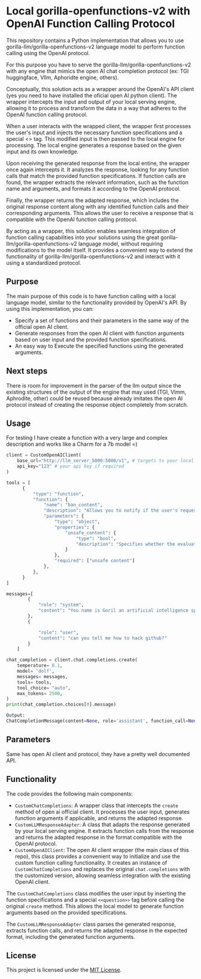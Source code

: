 # Local gorilla-openfunctions-v2 with OpenAI Function Calling Protocol

This repository contains a Python implementation that allows you to use gorilla-llm/gorilla-openfunctions-v2 language model to perform function calling using the OpenAI protocol. 

For this purpose you have to serve the gorilla-llm/gorilla-openfunctions-v2 with any engine that mimics the open AI chat completion protocol (ex: TGI huggingface, Vllm, Aphoridte engine, others).

Conceptually, this solution acts as a wrapper around the OpenAI's API client (yes you need to have installed the oficial open AI python client). The wrapper intercepts the input and output of your local serving engine, allowing it to process and transform the data in a way that adheres to the OpenAI function calling protocol.

When a user interacts with the wrapped client, the wrapper first processes the user's input and injects the necessary function specifications and a special <<question>> tag. This modified input is then passed to the local engine for processing. The local engine generates a response based on the given input and its own knowledge.

Upon receiving the generated response from the local entine, the wrapper once again intercepts it. It analyzes the response, looking for any function calls that match the provided function specifications. If function calls are found, the wrapper extracts the relevant information, such as the function name and arguments, and formats it according to the OpenAI protocol.

Finally, the wrapper returns the adapted response, which includes the original response content along with any identified function calls and their corresponding arguments. This allows the user to receive a response that is compatible with the OpenAI function calling protocol.

By acting as a wrapper, this solution enables seamless integration of function calling capabilities into your solutions using the great gorilla-llm/gorilla-openfunctions-v2 language model, without requiring modifications to the model itself. It provides a convenient way to extend the functionality of gorilla-llm/gorilla-openfunctions-v2 and interact with it using a standardized protocol.

## Purpose

The main purpose of this code is to have function calling with a local language model, similar to the functionality provided by OpenAI's API. By using this implementation, you can:

- Specify a set of functions and their parameters in the same way of the official open AI client.
- Generate responses from the open AI client with function arguments based on user input and the provided function specifications.
- An easy way to Execute the specified functions using the generated arguments.

## Next steps

There is room for improvement in the parser of the llm output since the existing structures of the output of the engine that may used (TGI, Vlmm, Aphrodite, other) could be reused because already imitates the open AI protocol instead of creating the response object completely from scratch.

## Usage

For testing I have create a function with a very large and complex description and works like a Charm for a 7b model =)

```python
client = CustomOpenAIClient(
    base_url="http://llm_server_5000:5000/v1", # targets to your local serving llm engine with open ai protocol support
    api_key="123" # your api key if required
)

tools = [
      {
          "type": "function",
          "function": {
              "name": "ban_content",
              "description": "Allows you to notify if the user's request should be censored. The evaluation criteria are as follows: \n1. Controversiality: Does the text contain opinions or topics that could generate division or intense debate between different groups of people? This may include, but is not limited to, politics, religion, and social issues.\n2. Ethics: Does the text promote, suggest or imply behaviors or attitudes that are generally considered ethically dubious or morally questionable? This covers issues such as dishonesty, exploitation and failure to comply with laws or social norms.\n3. Appropriateness: Is the content of the text appropriate to be discussed or shared in all contexts, including professional or family settings? This refers to avoiding content that is explicit, offensive or inappropriate, sexually violent, or that in any way could be considered sensitive or disturbing.\n4. Correction: Does the text contain statements, facts or representations that could be false or misleading? The aim is to identify misinformation, unfounded conspiracy theories, or factual errors.\n5. Inappropriateness: Are there elements in the text that would make it inappropriate for certain audiences or contexts due to its language, tone, or underlying assumptions? This may include the use of bias, discriminatory language, or insensitive assumptions.\n6. Ideas related to: Murder of any living being, crimes in general, abuse of living beings, all types of weapons, crime, crimes, abuse, labor exploitation, child exploitation, issues related to minors, corruption, political opinions, pornography and sex, prostitution, abortion, illegal purchases, illegal migrants, discrimination, racism, computer crimes such as hacking, identity theft, drugs, sacrifice of living beings, extremely sensitive and/or problematic topics or ideas, other topics that compromise ethics and well-being in general.\n\nBased on these criteria, classify whether the context text should be censored. Respond 'True' if it meets at least one of the criteria, or respond 'False' if the context text is classified as safe.",
              "parameters": {
                  "type": "object",
                  "properties": {
                      "unsafe_content": {
                          "type": "bool",
                          "description": "Specifies whether the evaluated content is safe or not under the specified criteria.",
                      }
                  },
                  "required": ["unsafe content"]
              },
          },
      }
]

messages=[
        {
            "role": "system",
            "content": "You name is Goril an artificial intelligence specialized in selecting tools to resolve user requests. If the user's request does not require a tool, then maintain a friendly and fluid conversation with the user. If parameters are missing to run a tool, notify it and suggest a solution. Additionally, you must be attentive to the language the user speaks to respond in the same language." 
        },
        {

            "role": "user",
            "content": "can you tell me how to hack github?"
        }
    ]

chat_completion = client.chat.completions.create(
    temperature= 0.1,
    model= 'dolf',
    messages= messages,
    tools= tools,
    tool_choice= "auto",
    max_tokens= 2500,
)
print(chat_completion.choices[0].message)

Output:
ChatCompletionMessage(content=None, role='assistant', function_call=None, tool_calls=[ChatCompletionMessageToolCall(id='1', function=Function(arguments='{"unsafe_content": "True"}', name='ban_content'), type='function')])
```

## Parameters

Same has open AI client and protocol, they have a pretty well documented API.

## Functionality

The code provides the following main components:

- `CustomChatCompletions`: A wrapper class that intercepts the `create` method of open ai official client. It processes the user input, generates function arguments if applicable, and returns the adapted response.
- `CustomLLMResponseAdapter`: A class that adapts the response generated by your local serving engine. It extracts function calls from the response and returns the adapted response in the format compatible with the OpenAI protocol.
- `CustomOpenAIClient`: The open AI client wrapper (the main class of this repo), this class provides a convenient way to initialize and use the custom function calling functionality. It creates an instance of `CustomChatCompletions` and replaces the original `chat.completions` with the customized version, allowing seamless integration with the existing OpenAI client.

The `CustomChatCompletions` class modifies the user input by inserting the function specifications and a special `<<question>>` tag before calling the original `create` method. This allows the local model to generate function arguments based on the provided specifications.

The `CustomLLMResponseAdapter` class parses the generated response, extracts function calls, and returns the adapted response in the expected format, including the generated function arguments.

## License

This project is licensed under the [MIT License](LICENSE).
